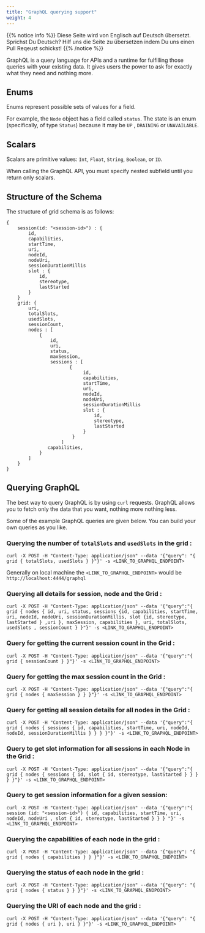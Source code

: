 ```yaml
---
title: "GraphQL querying support"
weight: 4
---
```


{{% notice info %}}
<i class="fas fa-language"></i> Diese Seite wird von Englisch
auf Deutsch übersetzt. Sprichst Du Deutsch? Hilf uns die Seite
zu übersetzen indem Du uns einen Pull Reqeust schickst!
{{% /notice %}}

GraphQL is a query language for APIs and a runtime for fulfilling those queries with your existing data. It gives users the power to ask for exactly what they need and nothing more.

## Enums
Enums represent possible sets of values for a field.

For example, the `Node` object has a field called `status`. The state is an enum (specifically, of type `Status`) because it may be `UP` , `DRAINING` or `UNAVAILABLE`.

## Scalars
Scalars are primitive values: `Int`, `Float`, `String`, `Boolean`, or `ID`.

When calling the GraphQL API, you must specify nested subfield until you return only scalars.


## Structure of the Schema
The structure of grid schema is as follows:

```shell
{
    session(id: "<session-id>") : {
        id,
        capabilities,
        startTime,
        uri,
        nodeId,
        nodeUri,
        sessionDurationMillis
        slot : {
            id,
            stereotype,
            lastStarted
        }
    }
    grid: {
        uri,
        totalSlots,
        usedSlots,
        sessionCount,
        nodes : [
            {
                id,
                uri,
                status,
                maxSession,
                sessions : [
                       {
                            id,
                            capabilities,
                            startTime,
                            uri,
                            nodeId,
                            nodeUri,
                            sessionDurationMillis
                            slot : {
                                id,
                                stereotype,
                                lastStarted
                            }
                        }
                    ]
               capabilities,
            }
        ]
    }
}
```

## Querying GraphQL

The best way to query GraphQL is by using `curl` requests. GraphQL allows you to fetch only the data that you want, nothing more nothing less.

Some of the example GraphQL queries are given below. You can build your own queries as you like.

### Querying the number of `totalSlots` and `usedSlots` in the grid :

```shell
curl -X POST -H "Content-Type: application/json" --data '{"query": "{ grid { totalSlots, usedSlots } }"}' -s <LINK_TO_GRAPHQL_ENDPOINT>
```

Generally on local machine the `<LINK_TO_GRAPHQL_ENDPOINT>` would be `http://localhost:4444/graphql`

### Querying all details for session, node and the Grid :

```shell
curl -X POST -H "Content-Type: application/json" --data '{"query":"{ grid { nodes { id, uri, status, sessions {id, capabilities, startTime, uri, nodeId, nodeUri, sessionDurationMillis, slot {id, stereotype, lastStarted } ,uri }, maxSession, capabilities }, uri, totalSlots, usedSlots , sessionCount } }"}' -s <LINK_TO_GRAPHQL_ENDPOINT>
```

### Query for getting the current session count in the Grid :

```shell
curl -X POST -H "Content-Type: application/json" --data '{"query":"{ grid { sessionCount } }"}' -s <LINK_TO_GRAPHQL_ENDPOINT>
```

### Query for getting the max session count in the Grid :


```shell
curl -X POST -H "Content-Type: application/json" --data '{"query":"{ grid { nodes { maxSession } } }"}' -s <LINK_TO_GRAPHQL_ENDPOINT>
```

### Query for getting all session details for all nodes in the Grid :


```shell
curl -X POST -H "Content-Type: application/json" --data '{"query":"{ grid { nodes { sessions { id, capabilities, startTime, uri, nodeId, nodeId, sessionDurationMillis } } } }"}' -s <LINK_TO_GRAPHQL_ENDPOINT>
```

### Query to get slot information for all sessions in each Node in the Grid :

```shell
curl -X POST -H "Content-Type: application/json" --data '{"query":"{ grid { nodes { sessions { id, slot { id, stereotype, lastStarted } } } } }"}' -s <LINK_TO_GRAPHQL_ENDPOINT>
```

### Query to get session information for a given session: 

```shell
curl -X POST -H "Content-Type: application/json" --data '{"query":"{ session (id: "<session-id>") { id, capabilities, startTime, uri, nodeId, nodeUri , slot { id, stereotype, lastStarted } } } "}' -s <LINK_TO_GRAPHQL_ENDPOINT>
```

### Querying the capabilities of each node in the grid :

```shell
curl -X POST -H "Content-Type: application/json" --data '{"query": "{ grid { nodes { capabilities } } }"}' -s <LINK_TO_GRAPHQL_ENDPOINT>
```

### Querying the status of each node in the grid :

```shell
curl -X POST -H "Content-Type: application/json" --data '{"query": "{ grid { nodes { status } } }"}' -s <LINK_TO_GRAPHQL_ENDPOINT>
```

### Querying the URI of each node and the grid :

```shell
curl -X POST -H "Content-Type: application/json" --data '{"query": "{ grid { nodes { uri }, uri } }"}' -s <LINK_TO_GRAPHQL_ENDPOINT>
```
